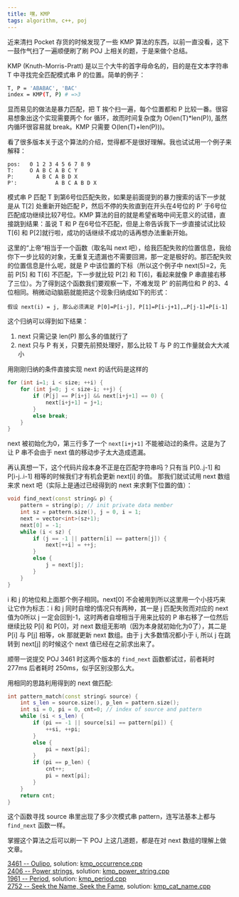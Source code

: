 ```yaml
---
title: 嘿，KMP
tags: algorithm, c++, poj
---
```

近来清扫 Pocket 存货的时候发现了一些 KMP 算法的东西，以前一直没看，这下一鼓作气扫了一遍顺便刷了刷 POJ 上相关的题，于是来做个总结。

KMP (Knuth-Morris-Pratt) 是以三个大牛的首字母命名的，目的是在文本字符串 T 中寻找完全匹配模式串 P 的位置。简单的例子：

```bash
T, P = 'ABABAC', 'BAC'
index = KMP(T, P) # =>3
```
	
显而易见的做法是暴力匹配，把 T 挨个扫一遍，每个位置都和 P 比较一番。很容易想象出这个实现需要两个 for 循环，故而时间复杂度为 O(len(T)*len(P)), 虽然内循环很容易就 break。KMP 只需要 O(len(T)+len(P)))。

看了很多版本关于这个算法的介绍，觉得都不是很好理解。我也试试用一个例子来解释：

	pos:   0 1 2 3 4 5 6 7 8 9
	T:     O A B C A B C Y
	P:       A B C A B D X
	P':            A B C A B D X 
	
模式串 P 匹配 T 到第6号位匹配失败，如果是前面提到的暴力搜索的话下一步就是从 T[2] 处重新开始匹配 P，然后不停的失败直到在开头在4号位的 P' 于6号位匹配成功继续比较7号位。KMP 算法的目的就是希望省略中间无意义的试错，直接跳到结果：虽说 T 和 P 在6号位不匹配，但是上帝告诉我下一步直接试试比较 T[6] 和 P[2]就行啦，成功的话继续不成功的话再想办法重新开始。

这里的“上帝“相当于一个函数（取名叫 next 吧），给我匹配失败的位置信息，我给你下一步比较的对象，无重复无遗漏也不需要回溯，那一定是极好的。那匹配失败的位置信息是什么呢，就是 P 中该位置的下标（所以这个例子中 next(5)=2，先前 P[5] 和 T[6] 不匹配，下一步就比较 P[2] 和 T[6]，看起来就像 P 串直接右移了三位）。为了得到这个函数我们要观察一下，不难发现 P' 的前两位和 P 的3、4位相同。稍微动动脑筋就能把这个现象归纳成如下的形式：

	假设 next(i) = j, 那么必须满足 P[0]=P[i-j], P[1]=P[i-j+1],…P[j-1]=P[i-1]
	
这个归纳可以得到如下结果：

1. next 只需记录 len(P) 那么多的值就行了
2. next 只与 P 有关，只要先前预处理好，那么比较 T 与 P 的工作量就会大大减小

用刚刚归纳的条件直接实现 next 的话代码是这样的

```cpp
for (int i=1; i < size; ++i) {
    for (int j=0; j < size-i; ++j) {
        if (P[j] == P[i+j] && next[i+j+1] == 0) {
            next[i+j+1] = j+1;
        }
        else break;
    }
}
```
    
next 被初始化为0，第三行多了一个 `next[i+j+1]` 不能被动过的条件。这是为了让 P 串不会由于 next 值的移动步子太大造成遗漏。

再认真想一下，这个代码片段本身不正是在匹配字符串吗？只有当 P[0..j-1] 和 P[i-j..i-1] 相等的时候我们才有机会更新 next[i] 的值。 那我们就试试用 next 数组来求 next 吧（实际上是通过已经得到的 next 来求剩下位置的值）：

```cpp
void find_next(const string& p) {
    pattern = string(p); // init private data member
    int sz = pattern.size(), j = 0, i = 1;
    next = vector<int>(sz+1);
    next[0] = -1;
    while (i < sz) {
        if (j == -1 || pattern[i] == pattern[j]) {
            next[++i] = ++j;
        }
        else {
            j = next[j];
        }
    }
}
```
	
i 和 j 的地位和上面那个例子相同。next[0] 不会被用到所以这里用一个小技巧来让它作为标志：i 和 j 同时自增的情况只有两种，其一是 j 匹配失败而对应的 next 值为0所以 j 一定会回到-1，这时两者自增相当于用来比较的 P 串右移了一位然后继续比较 P[i] 和 P[0]，对 next 数组无影响（因为本身就初始化为0了），其二是 P[i] 与 P[j] 相等，ok 那就更新 next 数组。由于 j 大多数情况都小于 i, 所以 j 在跳转到 next[j] 的时候这个 next 值已经在之前求出来了。

顺带一说提交 POJ 3461 时这两个版本的 `find_next` 函数都试过，前者耗时 277ms 后者耗时 250ms，似乎区别没那么大。

用相同的思路利用得到的 next 做匹配:

```cpp
int pattern_match(const string& source) {
    int s_len = source.size(), p_len = pattern.size();
    int si = 0, pi = 0, cnt=0; // index of source and pattern
    while (si < s_len) {
        if (pi == -1 || source[si] == pattern[pi]) {
            ++si, ++pi;
        }
        else {
            pi = next[pi];
        }
        if (pi == p_len) {
            cnt++;
            pi = next[pi];
        }
    }
    return cnt;
}
```
	
这个函数寻找 source 串里出现了多少次模式串 pattern，连写法基本上都与 `find_next` 函数一样。

掌握这个算法之后可以刷一下 POJ 上这几道题，都是在对 next 数组的理解上做文章。

[3461 -- Oulipo](http://poj.org/problem?id=3461), solution: [kmp_occurrence.cpp](https://gist.github.com/EDFward/6162282)  
[2406 -- Power strings](http://poj.org/problem?id=2406), solution: [kmp_power_string.cpp](https://gist.github.com/EDFward/6204634)  
[1961 -- Period](http://poj.org/problem?id=1961), solution: [kmp_period.cpp](https://gist.github.com/EDFward/6219985)  
[2752 -- Seek the Name, Seek the Fame](http://poj.org/problem?id=2752), solution: [kmp_cat_name.cpp](https://gist.github.com/EDFward/6220428)  
